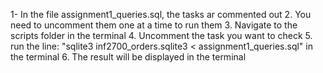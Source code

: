 
1- In the file assignment1_queries.sql, the tasks ar commented out
2. You need to uncomment them one at a time to run them
3. Navigate to the scripts folder in the terminal 
4. Uncomment the task you want to check 
5. run the line: "sqlite3 inf2700_orders.sqlite3 < assignment1_queries.sql" in the terminal
6. The result will be displayed in the terminal